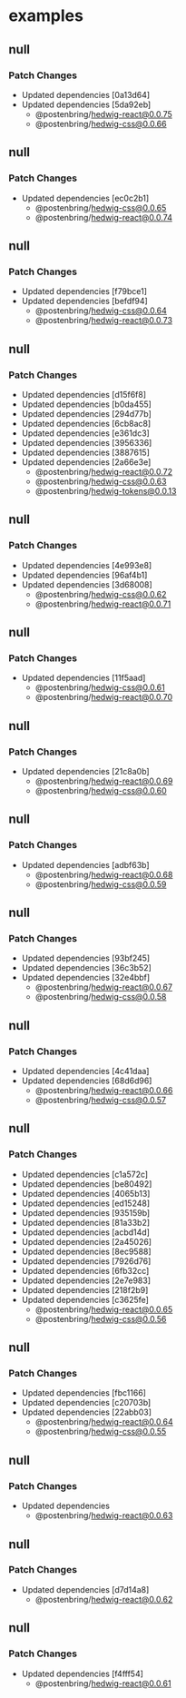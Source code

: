 # examples

## null

### Patch Changes

- Updated dependencies [0a13d64]
- Updated dependencies [5da92eb]
  - @postenbring/hedwig-react@0.0.75
  - @postenbring/hedwig-css@0.0.66

## null

### Patch Changes

- Updated dependencies [ec0c2b1]
  - @postenbring/hedwig-css@0.0.65
  - @postenbring/hedwig-react@0.0.74

## null

### Patch Changes

- Updated dependencies [f79bce1]
- Updated dependencies [befdf94]
  - @postenbring/hedwig-css@0.0.64
  - @postenbring/hedwig-react@0.0.73

## null

### Patch Changes

- Updated dependencies [d15f6f8]
- Updated dependencies [b0da455]
- Updated dependencies [294d77b]
- Updated dependencies [6cb8ac8]
- Updated dependencies [e361dc3]
- Updated dependencies [3956336]
- Updated dependencies [3887615]
- Updated dependencies [2a66e3e]
  - @postenbring/hedwig-react@0.0.72
  - @postenbring/hedwig-css@0.0.63
  - @postenbring/hedwig-tokens@0.0.13

## null

### Patch Changes

- Updated dependencies [4e993e8]
- Updated dependencies [96af4b1]
- Updated dependencies [3d68008]
  - @postenbring/hedwig-css@0.0.62
  - @postenbring/hedwig-react@0.0.71

## null

### Patch Changes

- Updated dependencies [11f5aad]
  - @postenbring/hedwig-css@0.0.61
  - @postenbring/hedwig-react@0.0.70

## null

### Patch Changes

- Updated dependencies [21c8a0b]
  - @postenbring/hedwig-react@0.0.69
  - @postenbring/hedwig-css@0.0.60

## null

### Patch Changes

- Updated dependencies [adbf63b]
  - @postenbring/hedwig-react@0.0.68
  - @postenbring/hedwig-css@0.0.59

## null

### Patch Changes

- Updated dependencies [93bf245]
- Updated dependencies [36c3b52]
- Updated dependencies [32e4bbf]
  - @postenbring/hedwig-react@0.0.67
  - @postenbring/hedwig-css@0.0.58

## null

### Patch Changes

- Updated dependencies [4c41daa]
- Updated dependencies [68d6d96]
  - @postenbring/hedwig-react@0.0.66
  - @postenbring/hedwig-css@0.0.57

## null

### Patch Changes

- Updated dependencies [c1a572c]
- Updated dependencies [be80492]
- Updated dependencies [4065b13]
- Updated dependencies [ed15248]
- Updated dependencies [935159b]
- Updated dependencies [81a33b2]
- Updated dependencies [acbd14d]
- Updated dependencies [2a45026]
- Updated dependencies [8ec9588]
- Updated dependencies [7926d76]
- Updated dependencies [6fb32cc]
- Updated dependencies [2e7e983]
- Updated dependencies [218f2b9]
- Updated dependencies [c3625fe]
  - @postenbring/hedwig-react@0.0.65
  - @postenbring/hedwig-css@0.0.56

## null

### Patch Changes

- Updated dependencies [fbc1166]
- Updated dependencies [c20703b]
- Updated dependencies [22abb03]
  - @postenbring/hedwig-react@0.0.64
  - @postenbring/hedwig-css@0.0.55

## null

### Patch Changes

- Updated dependencies
  - @postenbring/hedwig-react@0.0.63

## null

### Patch Changes

- Updated dependencies [d7d14a8]
  - @postenbring/hedwig-react@0.0.62

## null

### Patch Changes

- Updated dependencies [f4fff54]
  - @postenbring/hedwig-react@0.0.61
